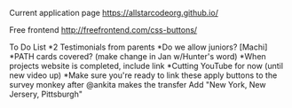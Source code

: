 Current application page
https://allstarcodeorg.github.io/

Free frontend
http://freefrontend.com/css-buttons/

To Do List
    *2 Testimonials from parents
    *Do we allow juniors? [Machi]
    *PATH cards covered? (make change in Jan w/Hunter's word)
    *When projects website is completed, include link
    *Cutting YouTube for now (until new video up)
    *Make sure you're ready to link these apply buttons to the survey monkey after @ankita makes the transfer
    Add "New York, New Jersery, Pittsburgh"
